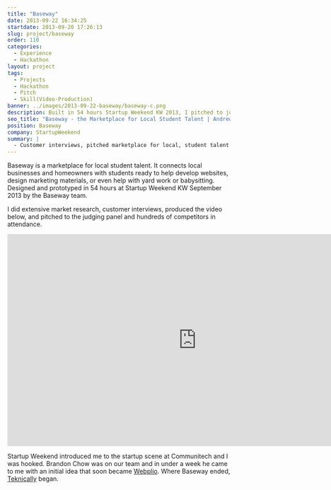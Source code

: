 ```yaml
---
title: "Baseway"
date: 2013-09-22 16:34:25
startdate: 2013-09-20 17:26:13
slug: project/baseway
order: 110
categories:
  - Experience
  - Hackathon
layout: project
tags:
  - Projects
  - Hackathon
  - Pitch
  - Skill(Video-Production)
banner: ../images/2013-09-22-baseway/baseway-c.png
description: Built in 54 hours Startup Weekend KW 2013, I pitched to judges, did customer interviews, and produced our demo video.
seo_title: "Baseway - the Marketplace for Local Student Talent | Andrew Paradi Alexander"
position: Baseway
company: StartupWeekend
summary: |
  - Customer interviews, pitched marketplace for local, student talent
---
```


Baseway is a marketplace for local student talent. It connects local businesses and homeowners with students ready to help develop websites, design marketing materials, or even help with yard work or babysitting. Designed and prototyped in 54 hours at Startup Weekend KW September 2013 by the Baseway team.

I did extensive market research, customer interviews, produced the video below, and pitched to the judging panel and hundreds of competitors in attendance.

<iframe width="853" height="480" src="https://www.youtube-nocookie.com/embed/H0gECQlxbtQ?rel=0&amp;showinfo=0" frameborder="0" allowfullscreen></iframe>

Startup Weekend introduced me to the startup scene at Communitech and I was hooked. Brandon Chow was on our team and in under a week he came to me with an initial idea that soon became <a href="/project/teknically-webplio" target="_blank">Webplio</a>. Where Baseway ended, <a href="/project/teknically-webplio" target="_blank">Teknically</a> began.
